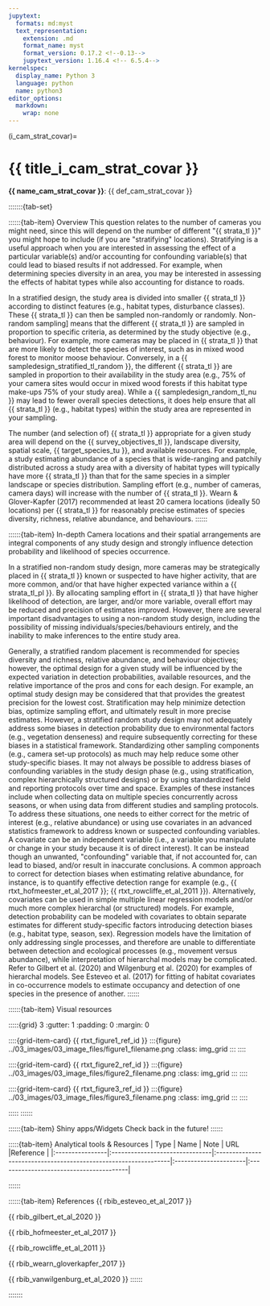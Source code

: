 ```yaml
---
jupytext:
  formats: md:myst
  text_representation:
    extension: .md
    format_name: myst
    format_version: 0.17.2 <!--0.13-->
    jupytext_version: 1.16.4 <!-- 6.5.4-->
kernelspec:
  display_name: Python 3
  language: python
  name: python3
editor_options:
  markdown:
    wrap: none
---
```

(i_cam_strat_covar)=
# {{ title_i_cam_strat_covar }}

<!--
:::{hint}
replace me with text
:::
-->

**{{ name_cam_strat_covar }}**: {{ def_cam_strat_covar }}

:::::::{tab-set}

::::::{tab-item} Overview
This question relates to the number of cameras you might need, since this will depend on the number of different "{{ strata_tl }}" you might hope to include (if you are "stratifying" locations). Stratifying is a useful approach when you are interested in assessing the effect of a particular variable(s) and/or accounting for confounding variable(s) that could lead to biased results if not addressed. For example, when determining species diversity in an area, you may be interested in assessing the effects of habitat types while also accounting for distance to roads.

In a stratified design, the study area is divided into smaller {{ strata_tl }} according to distinct features (e.g., habitat types, disturbance classes). These {{ strata_tl }} can then be sampled non-randomly or randomly. Non-random sampling] means that the different {{ strata_tl }} are sampled in proportion to specific criteria, as determined by the study objective (e.g., behaviour). For example, more cameras may be placed in {{ strata_tl }} that are more likely to detect the species of interest, such as in mixed wood forest to monitor moose behaviour. Conversely, in a {{ sampledesign_stratified_tl_random }}, the different {{ strata_tl }} are sampled in proportion to their availability in the study area (e.g., 75% of your camera sites would occur in mixed wood forests if this habitat type make-ups 75% of your study area). While a {{ sampledesign_random_tl_nu }} may lead to fewer overall species detections, it does help ensure that all {{ strata_tl }} (e.g., habitat types) within the study area are represented in your sampling.

The number (and selection of) {{ strata_tl }} appropriate for a given study area will depend on the {{ survey_objectives_tl }}, landscape diversity, spatial scale, {{ target_species_tu }}, and available resources. For example, a study estimating abundance of a species that is wide-ranging and patchily distributed across a study area with a diversity of habitat types will typically have more {{ strata_tl }} than that for the same species in a simpler landscape or species distribution. Sampling effort (e.g., number of cameras, camera days) will increase with the number of {{ strata_tl }}. Wearn & Glover-Kapfer (2017) recommended at least 20 camera locations (ideally 50 locations) per {{ strata_tl }} for reasonably precise estimates of species diversity, richness, relative abundance, and behaviours.
::::::

::::::{tab-item} In-depth
Camera locations and their spatial arrangements are integral components of any study design and strongly influence detection probability and likelihood of species occurrence.

In a stratified non-random study design, more cameras may be strategically placed in {{ strata_tl }} known or suspected to have higher activity, that are more common, and/or that have higher expected variance within a {{ strata_tl_pl }}. By allocating sampling effort in {{ strata_tl }} that have higher likelihood of detection, are larger, and/or more variable, overall effort may be reduced and precision of estimates improved. However, there are several important disadvantages to using a non-random study design, including the possibility of missing individuals/species/behaviours entirely, and the inability to make inferences to the entire study area.

Generally, a stratified random placement is recommended for species diversity and richness, relative abundance, and behaviour objectives; however, the optimal design for a given study will be influenced by the expected variation in detection probabilities, available resources, and the relative importance of the pros and cons for each design. For example, an optimal study design may be considered that that provides the greatest precision for the lowest cost. Stratification may help minimize detection bias, optimize sampling effort, and ultimately result in more precise estimates. However, a stratified random study design may not adequately address some biases in detection probability due to environmental factors (e.g., vegetation denseness) and require subsequently correcting for these biases in a statistical framework. Standardizing other sampling components (e.g., camera set-up protocols) as much may help reduce some other study-specific biases.
It may not always be possible to address biases of confounding variables in the study design phase (e.g., using stratification, complex hierarchically structured designs) or by using standardized field and reporting protocols over time and space. Examples of these instances include when collecting data on multiple species concurrently across seasons, or when using data from different studies and sampling protocols. To address these situations, one needs to either correct for the metric of interest (e.g., relative abundance) or using use covariates in an advanced statistics framework to address known or suspected confounding variables. A covariate can be an independent variable (i.e., a variable you manipulate or change in your study because it is of direct interest). It can be instead though an unwanted, "confounding" variable that, if not accounted for, can lead to biased, and/or result in inaccurate conclusions. A common approach to correct for detection biases when estimating relative abundance, for instance, is to quantify effective detection range for example (e.g., {{ rtxt_hofmeester_et_al_2017 }}; {{ rtxt_rowcliffe_et_al_2011 }}). Alternatively, covariates can be used in simple multiple linear regression models and/or much more complex hierarchal (or structured) models. For example, detection probability can be modeled with covariates to obtain separate estimates for different study-specific factors introducing detection biases (e.g., habitat type, season, sex). Regression models have the limitation of only addressing single processes, and therefore are unable to differentiate between detection and ecological processes (e.g., movement versus abundance), while interpretation of hierarchal models may be complicated. Refer to Gilbert et al. (2020) and Wilgenburg et al. (2020) for examples of hierarchal models. See Esteveo et al. (2017) for fitting of habitat covariates in co-occurrence models to estimate occupancy and detection of one species in the presence of another.
::::::

::::::{tab-item} Visual resources

:::::{grid} 3
:gutter: 1
:padding: 0
:margin: 0

::::{grid-item-card} {{ rtxt_figure1_ref_id }}
:::{figure} ../03_images/03_image_files/figure1_filename.png
:class: img_grid
:::
::::

::::{grid-item-card} {{ rtxt_figure2_ref_id }}
:::{figure} ../03_images/03_image_files/figure2_filename.png
:class: img_grid
:::
::::

::::{grid-item-card} {{ rtxt_figure3_ref_id }}
:::{figure} ../03_images/03_image_files/figure3_filename.png
:class: img_grid
:::
::::

:::::
::::::

::::::{tab-item} Shiny apps/Widgets
Check back in the future!
::::::

:::::{tab-item} Analytical tools & Resources
| Type | Name | Note | URL |Reference |
|:----------------|:-------------------------------|:----------------------------------------------------------------|:----------------------|:----------------------------------------|
<!-- END_RESOURCE_TABLE -->
::::::

::::::{tab-item} References
{{ rbib_esteveo_et_al_2017 }}

{{ rbib_gilbert_et_al_2020 }}

{{ rbib_hofmeester_et_al_2017 }}

{{ rbib_rowcliffe_et_al_2011 }}

{{ rbib_wearn_gloverkapfer_2017 }}

{{ rbib_vanwilgenburg_et_al_2020 }}
::::::

:::::::
